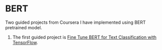 # BERT
Two guided projects from Coursera I have implemented using BERT pretrained model.

1. The first guided project is [Fine Tune BERT for Text Classification with TensorFlow](https://www.coursera.org/projects/fine-tune-bert-tensorflow).
